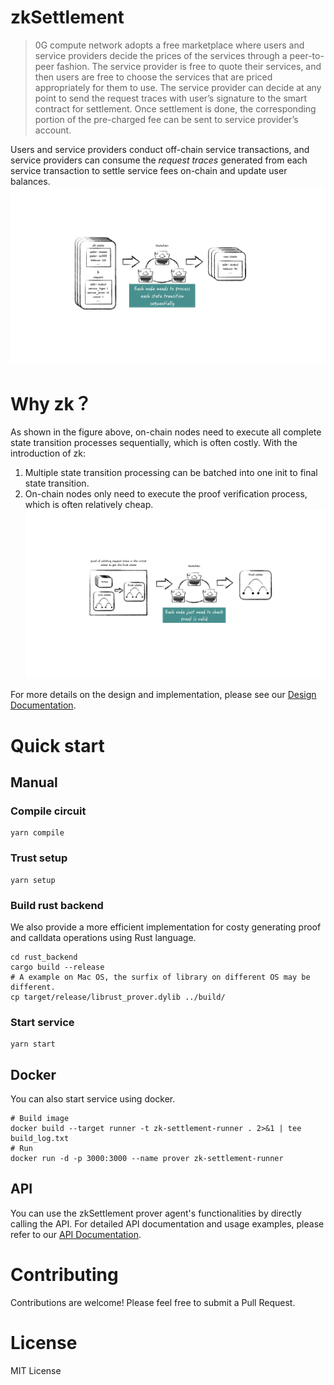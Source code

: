 # zkSettlement
> 0G compute network adopts a free marketplace where users and service providers decide the prices of the services through a peer-to-peer fashion. The service provider is free to quote their services, and then users are free to choose the services that are priced appropriately for them to use.
> The service provider can decide at any point to send the request traces with user’s signature to the smart contract for settlement. Once settlement is done, the corresponding portion of the pre-charged fee can be sent to service provider’s account. 

Users and service providers conduct off-chain service transactions, and service providers can consume the _request traces_ generated from each service transaction to settle service fees on-chain and update user balances.
![image.png](./doc/images/‎0G%20zkSettlement.‎001.png)

# Why zk？
As shown in the figure above, on-chain nodes need to execute all complete state transition processes sequentially, which is often costly. With the introduction of zk:

1. Multiple state transition processing can be batched into one init to final state transition.
2. On-chain nodes only need to execute the proof verification process, which is often relatively cheap.![image.png](./doc/images/‎0G%20zkSettlement.‎002.png)

For more details on the design and implementation, please see our [Design Documentation](./doc/DESIGN.md).

# Quick start
## Manual
### Compile circuit
```shell
yarn compile
```
### Trust setup
```shell
yarn setup
```

### Build rust backend
We also provide a more efficient implementation for costy generating proof and calldata operations using Rust language. 
```shell
cd rust_backend
cargo build --release
# A example on Mac OS, the surfix of library on different OS may be different.
cp target/release/librust_prover.dylib ../build/
```

### Start service
```shell
yarn start
```
## Docker
You can also start service using docker.
```shell
# Build image
docker build --target runner -t zk-settlement-runner . 2>&1 | tee build_log.txt
# Run
docker run -d -p 3000:3000 --name prover zk-settlement-runner
```

## API
You can use the zkSettlement prover agent's functionalities by directly calling the API.
For detailed API documentation and usage examples, please refer to our [API Documentation](./doc/API.md).

# Contributing
Contributions are welcome! Please feel free to submit a Pull Request.

# License
MIT License